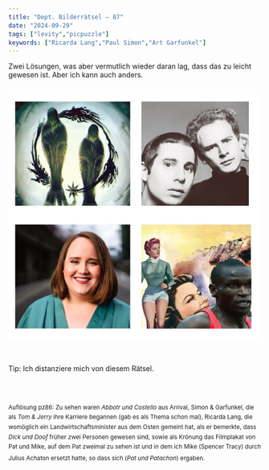 ```yaml
---
title: "Dept. Bilderrätsel – 87"
date: "2024-09-29"
tags: ["levity","picpuzzle"]
keywords: ["Ricarda Lang","Paul Simon","Art Garfunkel"]
---
```

Zwei Lösungen, was aber vermutlich wieder daran lag, dass das zu leicht gewesen ist. Aber ich kann auch anders. 


<br/>

<img  src="/assets/img/picpuzzle/picpuzzle87.webp" alt="Bilderrätsel87">

<br/>
<br/>
<br/>

Tip: Ich distanziere mich von diesem Rätsel.

<br/>
<br/>

<sup>Auflösung pz86: Zu sehen waren <i>Abbotr und Costello</i> aus Arrival, Simon & Garfunkel, die als <i>Tom & Jerry</i> ihre Karriere begannen (gab es als Thema schon mal), Ricarda Lang, die womöglich ein Landwirtschaftsminister aus dem Osten gemeint hat, als er bemerkte, dass <i>Dick und Doof</i> früher zwei Personen gewesen sind, sowie als Krönung das Filmplakat von Pat und Mike, auf dem Pat zweimal zu sehen ist und in dem ich Mike (Spencer Tracy) durch Julius Achaton ersetzt hatte, so dass sich (<i>Pat und Patachon</i>) ergaben.
<sup>